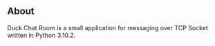 ## About
Duck Chat Room is a small application for messaging over TCP Socket written in Python 3.10.2.
